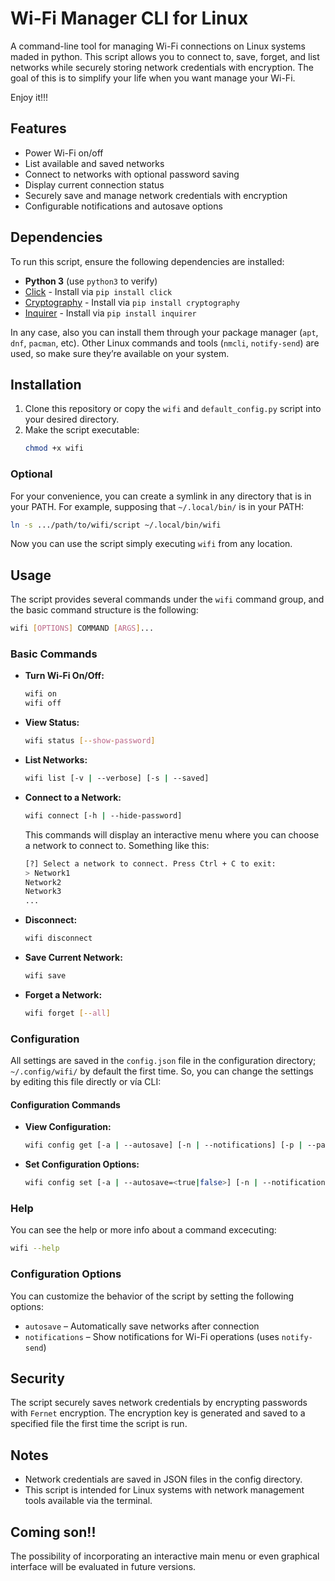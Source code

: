 
# Wi-Fi Manager CLI for Linux

A command-line tool for managing Wi-Fi connections on Linux systems maded in python. This script allows you to connect to, save, forget, and list networks while securely storing network credentials with encryption.
The goal of this is to simplify your life when you want manage your Wi-Fi. 

Enjoy it!!!

## Features

- Power Wi-Fi on/off
- List available and saved networks
- Connect to networks with optional password saving
- Display current connection status
- Securely save and manage network credentials with encryption
- Configurable notifications and autosave options

## Dependencies

To run this script, ensure the following dependencies are installed:

- **Python 3** (use `python3` to verify)
- [Click](https://palletsprojects.com/p/click/) - Install via `pip install click`
- [Cryptography](https://cryptography.io/) - Install via `pip install cryptography`
- [Inquirer](https://pypi.org/project/inquirer/) - Install via `pip install inquirer`

In any case, also you can install them through your package manager (`apt`, `dnf`, `pacman`, etc).
Other Linux commands and tools (`nmcli`, `notify-send`) are used, so make sure they’re available on your system.

## Installation

1. Clone this repository or copy the `wifi` and `default_config.py` script into your desired directory.
2. Make the script executable:
    ```bash
    chmod +x wifi
    ```
    
### Optional

For your convenience, you can create a symlink in any directory that is in your PATH. For example, supposing that `~/.local/bin/` is in your PATH:

```bash
ln -s .../path/to/wifi/script ~/.local/bin/wifi   
```

Now you can use the script simply executing `wifi` from any location.

## Usage

The script provides several commands under the `wifi` command group, and the basic command structure is the following:

``` bash
wifi [OPTIONS] COMMAND [ARGS]...
```

### Basic Commands

- **Turn Wi-Fi On/Off:**
  ```bash
  wifi on
  wifi off
  ```
  
- **View Status:**
  ```bash
  wifi status [--show-password]
  ```
  
- **List Networks:**
  ```bash
  wifi list [-v | --verbose] [-s | --saved]
  ```

- **Connect to a Network:**
  ```bash
  wifi connect [-h | --hide-password]
  ```
  This commands will display an interactive menu where you can choose a network to connect to. Something like this:

  ```bash
  [?] Select a network to connect. Press Ctrl + C to exit: 
  > Network1
  Network2
  Network3
  ...
  ```

- **Disconnect:**
  ```bash
  wifi disconnect
  ```

- **Save Current Network:**
  ```bash
  wifi save
  ```

- **Forget a Network:**
  ```bash
  wifi forget [--all]
  ```

### Configuration
All settings are saved in the `config.json` file in the configuration directory; `~/.config/wifi/` by default the first time. So, you can change the settings by editing this file directly or
vía CLI:

#### Configuration Commands

- **View Configuration:**
  ```bash
  wifi config get [-a | --autosave] [-n | --notifications] [-p | --password-encryption] [-A | --all]
  ```
  
- **Set Configuration Options:**
  ```bash
  wifi config set [-a | --autosave=<true|false>] [-n | --notifications=<true|false>] [-p | --password-encryption=<true|false>] [-r | --reset]
  ```

### Help
You can see the help or more info about a command excecuting:
```bash
wifi --help
```

### Configuration Options

You can customize the behavior of the script by setting the following options:

- `autosave` – Automatically save networks after connection
- `notifications` – Show notifications for Wi-Fi operations (uses `notify-send`)

## Security

The script securely saves network credentials by encrypting passwords with `Fernet` encryption. The encryption key is generated and saved to a specified file the first time the script is run.

## Notes

- Network credentials are saved in JSON files in the config directory.
- This script is intended for Linux systems with network management tools available via the terminal.

## Coming son!!

The possibility of incorporating an interactive main menu or even graphical interface will be evaluated in future versions.

